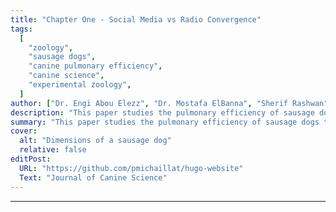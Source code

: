 ```yaml
---
title: "Chapter One - Social Media vs Radio Convergence"
tags:
  [
    "zoology",
    "sausage dogs",
    "canine pulmonary efficiency",
    "canine science",
    "experimental zoology",
  ]
author: ["Dr. Engi Abou Elezz", "Dr. Mostafa ElBanna", "Sherif Rashwan"]
description: "This paper studies the pulmonary efficiency of sausage dogs. Published in the Journal of Canine Science, 2004."
summary: "This paper studies the pulmonary efficiency of sausage dogs through several experiments."
cover:
  alt: "Dimensions of a sausage dog"
  relative: false
editPost:
  URL: "https://github.com/pmichaillat/hugo-website"
  Text: "Journal of Canine Science"
---
```


---
